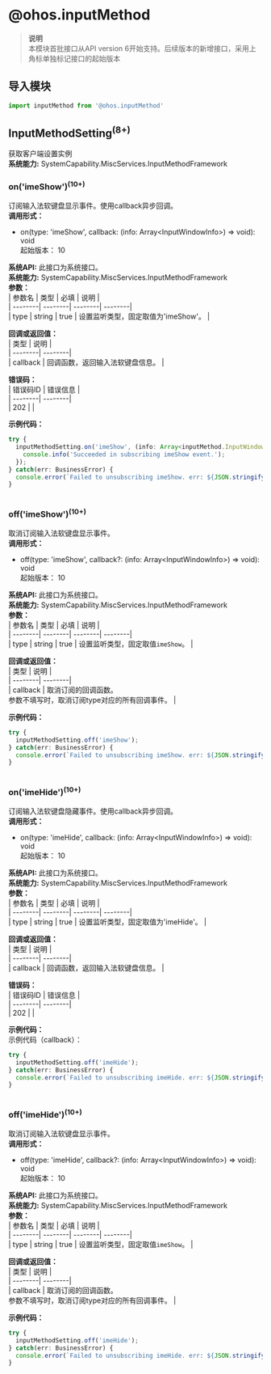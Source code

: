 # @ohos.inputMethod    
> **说明**   
>本模块首批接口从API version 6开始支持。后续版本的新增接口，采用上角标单独标记接口的起始版本  
  
## 导入模块  
  
```js    
import inputMethod from '@ohos.inputMethod'    
```  
    
## InputMethodSetting<sup>(8+)</sup>    
获取客户端设置实例  
 **系统能力:**  SystemCapability.MiscServices.InputMethodFramework    
### on('imeShow')<sup>(10+)</sup>    
订阅输入法软键盘显示事件。使用callback异步回调。  
 **调用形式：**     
    
- on(type: 'imeShow', callback: (info: Array\<InputWindowInfo>) => void): void    
起始版本： 10  
  
 **系统API:**  此接口为系统接口。  
 **系统能力:**  SystemCapability.MiscServices.InputMethodFramework    
 **参数：**     
| 参数名 | 类型 | 必填 | 说明 |  
| --------| --------| --------| --------|  
| type | string | true | 设置监听类型，固定取值为'imeShow'。 |  
    
 **回调或返回值：**     
| 类型 | 说明 |  
| --------| --------|  
| callback | 回调函数，返回输入法软键盘信息。 |  
    
    
 **错误码：**     
| 错误码ID | 错误信息 |  
| --------| --------|  
| 202 |  |  
    
 **示例代码：**   
```ts    
try {  
  inputMethodSetting.on('imeShow', (info: Array<inputMethod.InputWindowInfo>) => {  
    console.info('Succeeded in subscribing imeShow event.');  
  });  
} catch(err: BusinessError) {  
  console.error(`Failed to unsubscribing imeShow. err: ${JSON.stringify(err)}`);  
}  
    
```    
  
    
### off('imeShow')<sup>(10+)</sup>    
取消订阅输入法软键盘显示事件。  
 **调用形式：**     
    
- off(type: 'imeShow', callback?: (info: Array\<InputWindowInfo>) => void): void    
起始版本： 10  
  
 **系统API:**  此接口为系统接口。  
 **系统能力:**  SystemCapability.MiscServices.InputMethodFramework    
 **参数：**     
| 参数名 | 类型 | 必填 | 说明 |  
| --------| --------| --------| --------|  
| type | string | true | 设置监听类型，固定取值`imeShow`。 |  
    
 **回调或返回值：**     
| 类型 | 说明 |  
| --------| --------|  
| callback | 取消订阅的回调函数。<br>参数不填写时，取消订阅type对应的所有回调事件。 |  
    
 **示例代码：**   
```ts    
try {  
  inputMethodSetting.off('imeShow');  
} catch(err: BusinessError) {  
  console.error(`Failed to unsubscribing imeShow. err: ${JSON.stringify(err)}`);  
}  
    
```    
  
    
### on('imeHide')<sup>(10+)</sup>    
订阅输入法软键盘隐藏事件。使用callback异步回调。  
 **调用形式：**     
    
- on(type: 'imeHide', callback: (info: Array\<InputWindowInfo>) => void): void    
起始版本： 10  
  
 **系统API:**  此接口为系统接口。  
 **系统能力:**  SystemCapability.MiscServices.InputMethodFramework    
 **参数：**     
| 参数名 | 类型 | 必填 | 说明 |  
| --------| --------| --------| --------|  
| type | string | true | 设置监听类型，固定取值为'imeHide'。 |  
    
 **回调或返回值：**     
| 类型 | 说明 |  
| --------| --------|  
| callback | 回调函数，返回输入法软键盘信息。 |  
    
    
 **错误码：**     
| 错误码ID | 错误信息 |  
| --------| --------|  
| 202 |  |  
    
 **示例代码：**   
示例代码（callback）：  
```ts    
try {  
  inputMethodSetting.off('imeHide');  
} catch(err: BusinessError) {  
  console.error(`Failed to unsubscribing imeHide. err: ${JSON.stringify(err)}`);  
}  
    
```    
  
    
### off('imeHide')<sup>(10+)</sup>    
取消订阅输入法软键盘显示事件。  
 **调用形式：**     
    
- off(type: 'imeHide', callback?: (info: Array\<InputWindowInfo>) => void): void    
起始版本： 10  
  
 **系统API:**  此接口为系统接口。  
 **系统能力:**  SystemCapability.MiscServices.InputMethodFramework    
 **参数：**     
| 参数名 | 类型 | 必填 | 说明 |  
| --------| --------| --------| --------|  
| type | string | true | 设置监听类型，固定取值`imeShow`。 |  
    
 **回调或返回值：**     
| 类型 | 说明 |  
| --------| --------|  
| callback | 取消订阅的回调函数。<br>参数不填写时，取消订阅type对应的所有回调事件。 |  
    
 **示例代码：**   
```ts    
try {  
  inputMethodSetting.off('imeHide');  
} catch(err: BusinessError) {  
  console.error(`Failed to unsubscribing imeHide. err: ${JSON.stringify(err)}`);  
}  
    
```    
  
